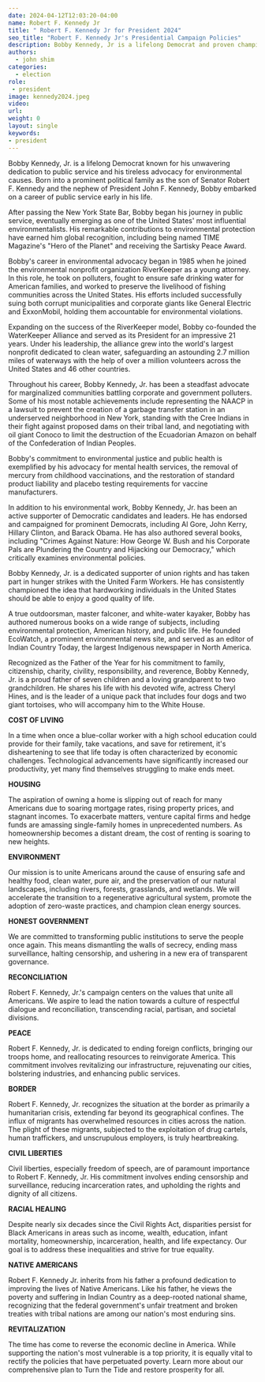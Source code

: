 ```yaml
---
date: 2024-04-12T12:03:20-04:00
name: Robert F. Kennedy Jr
title: " Robert F. Kennedy Jr for President 2024"
seo_title: "Robert F. Kennedy Jr's Presidential Campaign Policies"
description: Bobby Kennedy, Jr is a lifelong Democrat and proven champion of the American people
authors:
  - john shim
categories:
  - election
role:
 - president
image: kennedy2024.jpeg
video:
url: 
weight: 0
layout: single
keywords:
- president
---
```


Bobby Kennedy, Jr. is a lifelong Democrat known for his unwavering dedication to public service and his tireless advocacy for environmental causes. Born into a prominent political family as the son of Senator Robert F. Kennedy and the nephew of President John F. Kennedy, Bobby embarked on a career of public service early in his life.

After passing the New York State Bar, Bobby began his journey in public service, eventually emerging as one of the United States' most influential environmentalists. His remarkable contributions to environmental protection have earned him global recognition, including being named TIME Magazine's "Hero of the Planet" and receiving the Sartisky Peace Award.

Bobby's career in environmental advocacy began in 1985 when he joined the environmental nonprofit organization RiverKeeper as a young attorney. In this role, he took on polluters, fought to ensure safe drinking water for American families, and worked to preserve the livelihood of fishing communities across the United States. His efforts included successfully suing both corrupt municipalities and corporate giants like General Electric and ExxonMobil, holding them accountable for environmental violations.

Expanding on the success of the RiverKeeper model, Bobby co-founded the WaterKeeper Alliance and served as its President for an impressive 21 years. Under his leadership, the alliance grew into the world's largest nonprofit dedicated to clean water, safeguarding an astounding 2.7 million miles of waterways with the help of over a million volunteers across the United States and 46 other countries.

Throughout his career, Bobby Kennedy, Jr. has been a steadfast advocate for marginalized communities battling corporate and government polluters. Some of his most notable achievements include representing the NAACP in a lawsuit to prevent the creation of a garbage transfer station in an underserved neighborhood in New York, standing with the Cree Indians in their fight against proposed dams on their tribal land, and negotiating with oil giant Conoco to limit the destruction of the Ecuadorian Amazon on behalf of the Confederation of Indian Peoples.

Bobby's commitment to environmental justice and public health is exemplified by his advocacy for mental health services, the removal of mercury from childhood vaccinations, and the restoration of standard product liability and placebo testing requirements for vaccine manufacturers.

In addition to his environmental work, Bobby Kennedy, Jr. has been an active supporter of Democratic candidates and leaders. He has endorsed and campaigned for prominent Democrats, including Al Gore, John Kerry, Hillary Clinton, and Barack Obama. He has also authored several books, including "Crimes Against Nature: How George W. Bush and his Corporate Pals are Plundering the Country and Hijacking our Democracy," which critically examines environmental policies.

Bobby Kennedy, Jr. is a dedicated supporter of union rights and has taken part in hunger strikes with the United Farm Workers. He has consistently championed the idea that hardworking individuals in the United States should be able to enjoy a good quality of life.

A true outdoorsman, master falconer, and white-water kayaker, Bobby has authored numerous books on a wide range of subjects, including environmental protection, American history, and public life. He founded EcoWatch, a prominent environmental news site, and served as an editor of Indian Country Today, the largest Indigenous newspaper in North America.

Recognized as the Father of the Year for his commitment to family, citizenship, charity, civility, responsibility, and reverence, Bobby Kennedy, Jr. is a proud father of seven children and a loving grandparent to two grandchildren. He shares his life with his devoted wife, actress Cheryl Hines, and is the leader of a unique pack that includes four dogs and two giant tortoises, who will accompany him to the White House.

**COST OF LIVING**

In a time when once a blue-collar worker with a high school education could provide for their family, take vacations, and save for retirement, it's disheartening to see that life today is often characterized by economic challenges. Technological advancements have significantly increased our productivity, yet many find themselves struggling to make ends meet.

**HOUSING**

The aspiration of owning a home is slipping out of reach for many Americans due to soaring mortgage rates, rising property prices, and stagnant incomes. To exacerbate matters, venture capital firms and hedge funds are amassing single-family homes in unprecedented numbers. As homeownership becomes a distant dream, the cost of renting is soaring to new heights.

**ENVIRONMENT**

Our mission is to unite Americans around the cause of ensuring safe and healthy food, clean water, pure air, and the preservation of our natural landscapes, including rivers, forests, grasslands, and wetlands. We will accelerate the transition to a regenerative agricultural system, promote the adoption of zero-waste practices, and champion clean energy sources.

**HONEST GOVERNMENT**

We are committed to transforming public institutions to serve the people once again. This means dismantling the walls of secrecy, ending mass surveillance, halting censorship, and ushering in a new era of transparent governance.

**RECONCILIATION**

Robert F. Kennedy, Jr.'s campaign centers on the values that unite all Americans. We aspire to lead the nation towards a culture of respectful dialogue and reconciliation, transcending racial, partisan, and societal divisions.

**PEACE**

Robert F. Kennedy, Jr. is dedicated to ending foreign conflicts, bringing our troops home, and reallocating resources to reinvigorate America. This commitment involves revitalizing our infrastructure, rejuvenating our cities, bolstering industries, and enhancing public services.

**BORDER**

Robert F. Kennedy, Jr. recognizes the situation at the border as primarily a humanitarian crisis, extending far beyond its geographical confines. The influx of migrants has overwhelmed resources in cities across the nation. The plight of these migrants, subjected to the exploitation of drug cartels, human traffickers, and unscrupulous employers, is truly heartbreaking.

**CIVIL LIBERTIES**

Civil liberties, especially freedom of speech, are of paramount importance to Robert F. Kennedy, Jr. His commitment involves ending censorship and surveillance, reducing incarceration rates, and upholding the rights and dignity of all citizens.

**RACIAL HEALING**

Despite nearly six decades since the Civil Rights Act, disparities persist for Black Americans in areas such as income, wealth, education, infant mortality, homeownership, incarceration, health, and life expectancy. Our goal is to address these inequalities and strive for true equality.

**NATIVE AMERICANS**

Robert F. Kennedy Jr. inherits from his father a profound dedication to improving the lives of Native Americans. Like his father, he views the poverty and suffering in Indian Country as a deep-rooted national shame, recognizing that the federal government's unfair treatment and broken treaties with tribal nations are among our nation's most enduring sins.

**REVITALIZATION**

The time has come to reverse the economic decline in America. While supporting the nation's most vulnerable is a top priority, it is equally vital to rectify the policies that have perpetuated poverty. Learn more about our comprehensive plan to Turn the Tide and restore prosperity for all.